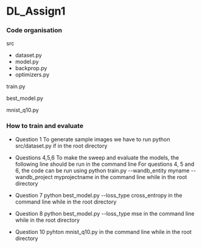 # DL_Assign1

### Code organisation

src
- dataset.py
- model.py
- backprop.py
- optimizers.py

train.py

best_model.py

mnist_q10.py

### How to train and evaluate

 - Question 1
   To generate sample images we have to run python src/dataset.py if in the root directory

- Questions 4,5,6
  To make the sweep and evaluate the models, the following line should be run in the command line
  For questions 4, 5 and 6, the code can be run using python train.py --wandb_entity myname --wandb_project myprojectname     in the command line while in the root directory

- Question 7
  python best_model.py --loss_type cross_entropy     in the command line while in the root directory

- Question 8
  python best_model.py --loss_type mse      in the command line while in the root directory

- Question 10
  pyhton mnist_q10.py     in the command line while in the root directory
  
